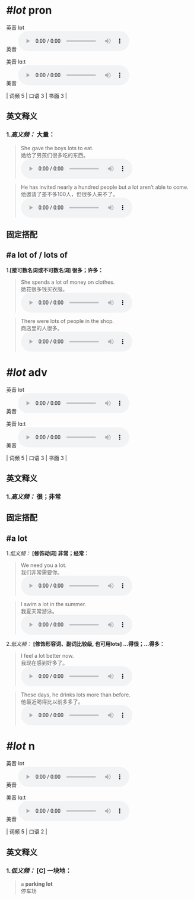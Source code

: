 # ***\#lot*** pron
英音 lɒt  
英音
<audio src="./media/lot-B.aac" controls="controls"></audio>

美音 lɑːt  
美音
<audio src="./media/lot.aac" controls="controls"></audio>



| 词频 5 | 口语 3 | 书面 3 |  

英文释义
---
### 1.*高义频：* **大量：**  

 > She gave the boys lots to eat.   
 > 她给了男孩们很多吃的东西。    
<audio src="./media/lot-1.aac" controls="controls"></audio>

 > He has invited nearly a hundred people but a lot aren’t able to come.   
 > 他邀请了差不多100人，但很多人来不了。    
<audio src="./media/lot-2.aac" controls="controls"></audio>


固定搭配
---
## \#a lot of / lots of
1.**[接可数名词或不可数名词] 很多；许多：**  

 > She spends a lot of money on clothes.   
 > 她花很多钱买衣服。    
<audio src="./media/lot-3.aac" controls="controls"></audio>

 > There were lots of people in the shop.   
 > 商店里的人很多。    
<audio src="./media/lot-4.aac" controls="controls"></audio>


# ***\#lot*** adv
英音 lɒt  
英音
<audio src="./media/lot-B.aac" controls="controls"></audio>

美音 lɑːt  
美音
<audio src="./media/lot.aac" controls="controls"></audio>



| 词频 5 | 口语 3 | 书面 3 |  

英文释义
---
### 1.*高义频：* **很；非常**  


固定搭配
---
## \#a lot
1.*低义频：* **[修饰动词] 非常；经常：**  

 > We need you a lot.   
 > 我们非常需要你。    
<audio src="./media/lot-5.aac" controls="controls"></audio>

 > I swim a lot in the summer.   
 > 我夏天常游泳。    
<audio src="./media/lot-6.aac" controls="controls"></audio>

2.*低义频：* **[修饰形容词、副词比较级, 也可用lots] …得很；…得多：**  

 > I feel a lot better now.   
 > 我现在感到好多了。    
<audio src="./media/lot-7.aac" controls="controls"></audio>

 > These days, he drinks lots more than before.   
 > 他最近喝得比以前多多了。    
<audio src="./media/lot-8.aac" controls="controls"></audio>


# ***\#lot*** n
英音 lɒt  
英音
<audio src="./media/lot-B.aac" controls="controls"></audio>

美音 lɑːt  
美音
<audio src="./media/lot.aac" controls="controls"></audio>



| 词频 5 | 口语 2 |  

英文释义
---
### 1.*低义频：* **[C] 一块地：**  

 > a **parking lot**  
 > 停车场    


